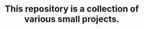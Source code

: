 <div align="center"> 
<h1>This repository is a collection of various small projects.</h1>
  
</div>

